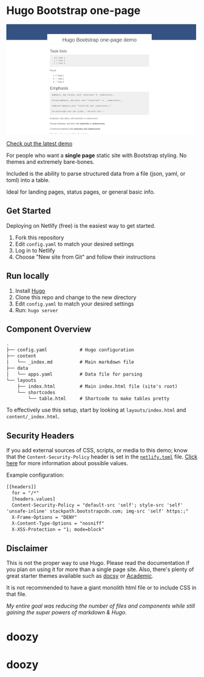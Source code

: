 # Hugo Bootstrap one-page

![](img/preview.png)

[Check out the latest demo](https://hugo-bootstrap-demo.netlify.app/)

For people who want a **single page** static site with Bootstrap styling. No themes and extremely bare-bones.

Included is the ability to parse structured data from a file (json, yaml, or toml) into a table.

Ideal for landing pages, status pages, or general basic info.

## Get Started

Deploying on Netlify (free) is the easiest way to get started.

1. Fork this repository
1. Edit `config.yaml` to match your desired settings
1. Log in to Netlify
1. Choose "New site from Git" and follow their instructions

## Run locally

1. Install [Hugo](https://gohugo.io/getting-started/installing/)
1. Clone this repo and change to the new directory
1. Edit `config.yaml` to match your desired settings
1. Run: `hugo server`

## Component Overview

```
.
├── config.yaml            # Hugo configuration
├── content                
│   └── _index.md          # Main markdown file
├── data
│   └── apps.yaml          # Data file for parsing
└── layouts
    ├── index.html         # Main index.html file (site's root)
    └── shortcodes
        └── table.html     # Shortcode to make tables pretty
```

To effectively use this setup, start by looking at `layouts/index.html` and `content/_index.html`.

## Security Headers

If you add external sources of CSS, scripts, or media to this demo; know that the `Content-Security-Policy` header is set in the [`netlify.toml`](netlify.toml) file. [Click here](https://content-security-policy.com/) for more information about possible values.

Example configuration:

```
[[headers]]
  for = "/*"
  [headers.values]
  Content-Security-Policy = "default-src 'self'; style-src 'self' 'unsafe-inline' stackpath.bootstrapcdn.com; img-src 'self' https:;"
  X-Frame-Options = "DENY"
  X-Content-Type-Options = "nosniff"
  X-XSS-Protection = "1; mode=block"
```

## Disclaimer

This is not the proper way to use Hugo. Please read the documentation if you plan on using it for more than a single page site. Also, there's plenty of great starter themes available such as [docsy](https://www.docsy.dev/) or [Academic](https://themes.gohugo.io/academic/).

It is not recommended to have a giant monolith html file or to include CSS in that file.

_My entire goal was reducing the number of files and components while still gaining the super powers of markdown & Hugo._
# doozy
# doozy
